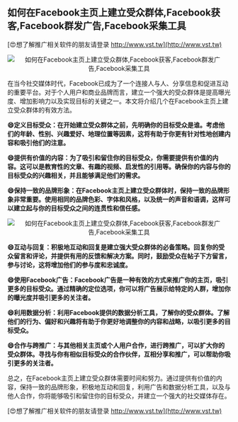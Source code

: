 ## **如何在Facebook主页上建立受众群体,Facebook获客,Facebook群发广告,Facebook采集工具**

[😍想了解推广相关软件的朋友请登录 http://www.vst.tw](http://www.vst.tw)

 <center><img src="https://vst.tw/MP4/tuiguang/png/0.png" alt="如何在Facebook主页上建立受众群体,Facebook获客,Facebook群发广告,Facebook采集工具"></center>

在当今社交媒体时代，Facebook已成为了一个连接人与人、分享信息和促进互动的重要平台。对于个人用户和商业品牌而言，建立一个强大的受众群体是提高曝光度、增加影响力以及实现目标的关键之一。本文将介绍几个在Facebook主页上建立受众群体的有效方法。

**😄定义目标受众：在开始建立受众群体之前，先明确你的目标受众是谁。考虑他们的年龄、性别、兴趣爱好、地理位置等因素，这将有助于你更有针对性地创建内容和吸引他们的注意。**

**😄提供有价值的内容：为了吸引和留住你的目标受众，你需要提供有价值的内容。这可以是教育性的文章、有趣的视频、启发性的引用等。确保你的内容与你的目标受众的兴趣相关，并且能够满足他们的需求。**

**😄保持一致的品牌形象：在Facebook主页上建立受众群体时，保持一致的品牌形象非常重要。使用相同的品牌色彩、字体和风格，以及统一的声音和语调，这样可以建立起与你的目标受众之间的连贯性和信任感。**

 <center><img src="https://vst.tw/MP4/tuiguang/png/3.png" alt="如何在Facebook主页上建立受众群体,Facebook获客,Facebook群发广告,Facebook采集工具"></center>

**😄互动与回复：积极地互动和回复是建立强大受众群体的必备策略。回复你的受众留言和评论，并提供有用的反馈和解决方案。同时，鼓励受众在帖子下方留言，参与讨论，这将增加他们的参与度和忠诚度。**

**😄使用Facebook广告：Facebook广告是一种有效的方式来推广你的主页，吸引更多的目标受众。通过精确的定位选项，你可以将广告展示给特定的人群，增加你的曝光度并吸引更多的关注者。**

**😄利用数据分析：利用Facebook提供的数据分析工具，了解你的受众群体。了解他们的行为、偏好和兴趣将有助于你更好地调整你的内容和战略，以吸引更多的目标受众。**

**😄合作与跨推广：与其他相关主页或个人用户合作，进行跨推广，可以扩大你的受众群体。寻找与你有相似目标受众的合作伙伴，互相分享和推广，可以帮助你吸引更多的关注者。**

总之，在Facebook主页上建立受众群体需要时间和努力。通过提供有价值的内容，保持一致的品牌形象，积极地互动和回复，利用广告和数据分析工具，以及与他人合作，你将能够吸引和留住你的目标受众，并建立一个强大的社交媒体存在。

[😍想了解推广相关软件的朋友请登录 http://www.vst.tw](http://www.vst.tw)



